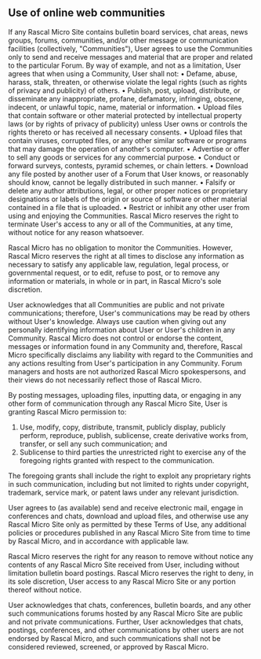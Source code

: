 ## Use of online web communities ##

If any Rascal Micro Site contains bulletin board services, chat areas, news groups, forums, communities, and/or other message or communication facilities (collectively, "Communities"), User agrees to use the Communities only to send and receive messages and material that are proper and related to the particular Forum. By way of example, and not as a limitation, User agrees that when using a Community, User shall not:
•	Defame, abuse, harass, stalk, threaten, or otherwise violate the legal rights (such as rights of privacy and publicity) of others.
•	Publish, post, upload, distribute, or disseminate any inappropriate, profane, defamatory, infringing, obscene, indecent, or unlawful topic, name, material or information.
•	Upload files that contain software or other material protected by intellectual property laws (or by rights of privacy of publicity) unless User owns or controls the rights thereto or has received all necessary consents.
•	Upload files that contain viruses, corrupted files, or any other similar software or programs that may damage the operation of another's computer. 
•	Advertise or offer to sell any goods or services for any commercial purpose.
•	Conduct or forward surveys, contests, pyramid schemes, or chain letters.
•	Download any file posted by another user of a Forum that User knows, or reasonably should know, cannot be legally distributed in such manner.
•	Falsify or delete any author attributions, legal, or other proper notices or proprietary designations or labels of the origin or source of software or other material contained in a file that is uploaded.
•	Restrict or inhibit any other user from using and enjoying the Communities. 
Rascal Micro reserves the right to terminate User's access to any or all of the Communities, at any time, without notice for any reason whatsoever.

Rascal Micro has no obligation to monitor the Communities. However, Rascal Micro reserves the right at all times to disclose any information as necessary to satisfy any applicable law, regulation, legal process, or governmental request, or to edit, refuse to post, or to remove any information or materials, in whole or in part, in Rascal Micro's sole discretion.

User acknowledges that all Communities are public and not private communications; therefore, User's communications may be read by others without User's knowledge. Always use caution when giving out any personally identifying information about User or User's children in any Community. Rascal Micro does not control or endorse the content, messages or information found in any Community and, therefore, Rascal Micro specifically disclaims any liability with regard to the Communities and any actions resulting from User's participation in any Community. Forum managers and hosts are not authorized Rascal Micro spokespersons, and their views do not necessarily reflect those of Rascal Micro. 

By posting messages, uploading files, inputting data, or engaging in any other form of communication through any Rascal Micro Site, User is granting Rascal Micro permission to:
1.	Use, modify, copy, distribute, transmit, publicly display, publicly perform, reproduce, publish, sublicense, create derivative works from, transfer, or sell any such communication; and
2.	Sublicense to third parties the unrestricted right to exercise any of the foregoing rights granted with respect to the communication. 

The foregoing grants shall include the right to exploit any proprietary rights in such communication, including but not limited to rights under copyright, trademark, service mark, or patent laws under any relevant jurisdiction.

User agrees to (as available) send and receive electronic mail, engage in conferences and chats, download and upload files, and otherwise use any Rascal Micro Site only as permitted by these Terms of Use, any additional policies or procedures published in any Rascal Micro Site from time to time by Rascal Micro, and in accordance with applicable law.

Rascal Micro reserves the right for any reason to remove without notice any contents of any Rascal Micro Site received from User, including without limitation bulletin board postings. Rascal Micro reserves the right to deny, in its sole discretion, User access to any Rascal Micro Site or any portion thereof without notice.

User acknowledges that chats, conferences, bulletin boards, and any other such communications forums hosted by any Rascal Micro Site are public and not private communications. Further, User acknowledges that chats, postings, conferences, and other communications by other users are not endorsed by Rascal Micro, and such communications shall not be considered reviewed, screened, or approved by Rascal Micro.
